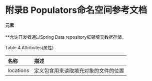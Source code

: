 # 附录B Populators命名空间参考文档

#### <populator/>元素
*<populator/>*允许开发者通过Spring Data repository框架填充数据存储。

Table 4.Attributes(属性)

|名称|描述|
|:---|:---|
|locations|定义包含用来读取填充对象的文件的位置
